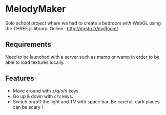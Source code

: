 # MelodyMaker
  Solo school project where we had to create a bedroom with WebGL using the THREE.js library.
  Online : http://mrstn.fr/myRoom/

## Requirements 
  Need to be launched with a server such as mamp or wamp in order to be able to load textures locally.

## Features

- Move around with z/q/s/d keys.
- Go up & down with c/v keys. 
- Switch on/off the light and TV with space bar. Be careful, dark places can be scary !